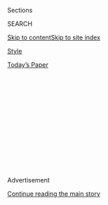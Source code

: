 <div id="app">

<div>

<div>

<div>

<div class="NYTAppHideMasthead css-1q2w90k e1suatyy0">

<div class="section css-ui9rw0 e1suatyy2">

<div class="css-eph4ug er09x8g0">

<div class="css-6n7j50">

</div>

<span class="css-1dv1kvn">Sections</span>

<div class="css-10488qs">

<span class="css-1dv1kvn">SEARCH</span>

</div>

[Skip to content](#site-content)[Skip to site index](#site-index)

</div>

<div id="masthead-section-label" class="css-1wr3we4 eaxe0e00">

[Style](https://www.nytimes.com/section/style)

</div>

<div class="css-10698na e1huz5gh0">

</div>

</div>

<div id="masthead-bar-one" class="section hasLinks css-15hmgas e1csuq9d3">

<div class="css-uqyvli e1csuq9d0">

</div>

<div class="css-1uqjmks e1csuq9d1">

</div>

<div class="css-9e9ivx">

[](https://myaccount.nytimes.com/auth/login?response_type=cookie&client_id=vi)

</div>

<div class="css-1bvtpon e1csuq9d2">

[Today’s Paper](https://www.nytimes.com/section/todayspaper)

</div>

</div>

</div>

</div>

<div data-aria-hidden="false">

<div id="site-content" role="main">

<div>

<div class="css-1aor85t" style="opacity:0.000000001;z-index:-1;visibility:hidden">

<div class="css-1hqnpie">

<div class="css-epjblv">

<span class="css-17xtcya">[Style](/section/style)</span><span class="css-x15j1o">|</span><span class="css-fwqvlz">Chance
Perdomo Plays a Pansexual Warlock on ‘Sabrina’</span>

</div>

<div class="css-k008qs">

<div class="css-1iwv8en">

<span class="css-18z7m18"></span>

<div>

</div>

</div>

<span class="css-1n6z4y">https://nyti.ms/306cxGO</span>

<div class="css-1705lsu">

<div class="css-4xjgmj">

<div class="css-4skfbu" role="toolbar" data-aria-label="Social Media Share buttons, Save button, and Comments Panel with current comment count" data-testid="share-tools">

  - 
  - 
  - 
  - 
    
    <div class="css-6n7j50">
    
    </div>

  - 

</div>

</div>

</div>

</div>

</div>

</div>

<div id="NYT_TOP_BANNER_REGION" class="css-13pd83m">

</div>

<div id="top-wrapper" class="css-1sy8kpn">

<div id="top-slug" class="css-l9onyx">

Advertisement

</div>

[Continue reading the main story](#after-top)

<div class="ad top-wrapper" style="text-align:center;height:100%;display:block;min-height:250px">

<div id="top" class="place-ad" data-position="top" data-size-key="top">

</div>

</div>

<div id="after-top">

</div>

</div>

<div>

<div id="sponsor-wrapper" class="css-1hyfx7x">

<div id="sponsor-slug" class="css-19vbshk">

Supported by

</div>

[Continue reading the main story](#after-sponsor)

<div id="sponsor" class="ad sponsor-wrapper" style="text-align:center;height:100%;display:block">

</div>

<div id="after-sponsor">

</div>

</div>

<div class="css-186x18t">

Up Next

</div>

<div class="css-1vkm6nb ehdk2mb0">

# Chance Perdomo Plays a Pansexual Warlock on ‘Sabrina’

</div>

The 23-year-old British actor is making his mark in the United States.

<div class="css-79elbk" data-testid="photoviewer-wrapper">

<div class="css-z3e15g" data-testid="photoviewer-wrapper-hidden">

</div>

<div class="css-1a48zt4 ehw59r15" data-testid="photoviewer-children">

![<span class="css-16f3y1r e13ogyst0" data-aria-hidden="true">Chance
Perdomo, who stars in “Chilling Adventures of Sabrina,” in
London.</span><span class="css-cnj6d5 e1z0qqy90" itemprop="copyrightHolder"><span class="css-1ly73wi e1tej78p0">Credit...</span><span><span>Gioncarlo
Valentine for The New York
Times</span></span></span>](https://static01.nyt.com/images/2020/01/12/fashion/10upnext-perdomo1/merlin_166521045_86087d9c-051f-43a4-8e52-3cc3feb037a7-articleLarge.jpg?quality=75&auto=webp&disable=upscale)

</div>

</div>

<div class="css-18e8msd">

<div class="css-vp77d3 epjyd6m0">

<div class="css-hus3qt ey68jwv0" data-aria-hidden="true">

[![Alex
Hawgood](https://static01.nyt.com/images/2019/02/20/multimedia/author-alex-hawgood/author-alex-hawgood-thumbLarge.png
"Alex Hawgood")](https://www.nytimes.com/by/alex-hawgood)

</div>

<div class="css-1baulvz">

By [<span class="css-1baulvz last-byline" itemprop="name">Alex
Hawgood</span>](https://www.nytimes.com/by/alex-hawgood)

</div>

</div>

  - Jan. 10, 2020

  - 
    
    <div class="css-4xjgmj">
    
    <div class="css-d8bdto" role="toolbar" data-aria-label="Social Media Share buttons, Save button, and Comments Panel with current comment count" data-testid="share-tools">
    
      - 
      - 
      - 
      - 
        
        <div class="css-6n7j50">
        
        </div>
    
      - 
    
    </div>
    
    </div>

</div>

</div>

<div class="section meteredContent css-1r7ky0e" name="articleBody" itemprop="articleBody">

<div class="css-1fanzo5 StoryBodyCompanionColumn">

<div class="css-53u6y8">

**Name:** Chance Perdomo

**Age:** 23

**Hometown:** Born in Los Angeles and raised in Southampton, England.

**Now lives:** When he is not shooting (he is currently filming in
Vancouver, British Columbia), he lives with his family in a “small and
quaint” home in Southampton.

**Claim to fame:** Mr. Perdomo is an actor who describes himself as “a
black child raised by a Latino mother in a white society with two
nationalities.” In Britain, he is best known for starring in “[Killed by
My Debt](https://www.youtube.com/watch?v=mIeVilRBAUw),” a TV film based
on the true story of a young courier who killed himself when two traffic
tickets grew into a soul-crushing debt.

In the United States, he is known for playing a pansexual warlock on
“[Chilling Adventures of
Sabrina](https://www.nytimes.com/2018/10/26/arts/television/the-chilling-adventures-of-sabrina-review-netflix.html),”
a Gen Z spin on the Sabrina the Teenage Witch universe.

</div>

</div>

<div class="css-1fanzo5 StoryBodyCompanionColumn">

<div class="css-53u6y8">

**Big break:** After graduating from [Peter Symonds
College](https://www.psc.ac.uk) in Winchester, where one of his majors
was theater, he landed a small part on an episode of “Hetty Feather,” a
[British children’s drama](https://www.byutv.org/hettyfeather) set in
the Victorian era. It was “one or two lines,” Mr. Perdomo said, but it
was enough “to take that leap of faith” and pursue acting full time.

</div>

</div>

<div class="css-a7yk8a e73j0it0">

<div class="css-1xdhyk6 erfvjey0">

<span class="css-1ly73wi e1tej78p0">Image</span>

<div class="css-zjzyr8">

<div data-testid="lazyimage-container" style="height:580px">

</div>

</div>

</div>

<span class="css-cnj6d5 e1z0qqy90" itemprop="copyrightHolder"><span class="css-1ly73wi e1tej78p0">Credit...</span><span>Gioncarlo
Valentine for The New York Times</span></span>

<div class="css-1xdhyk6 erfvjey0">

<span class="css-1ly73wi e1tej78p0">Image</span>

<div class="css-zjzyr8">

<div data-testid="lazyimage-container" style="height:580px">

</div>

</div>

</div>

<span class="css-cnj6d5 e1z0qqy90" itemprop="copyrightHolder"><span class="css-1ly73wi e1tej78p0">Credit...</span><span>Gioncarlo
Valentine for The New York Times</span></span>

</div>

<div class="css-1fanzo5 StoryBodyCompanionColumn">

<div class="css-53u6y8">

**Latest project:** Last year, he was nominated for a BAFTA award for
his role in “Killed by My Debt” (he lost out to Benedict Cumberbatch).
Variety [recently
named](https://variety.com/2019/film/news/variety-10-brits-to-watch-2020-1203440068/)
him one of the “10 Brits to watch for 2020.”

**Next thing:** The third season of “Sabrina” will be released on
Netflix this month. Beyond the show’s spooky cloaks and daggers, he
hopes new episodes will allow viewers to continue probing the sexually
fluid sorcerer he plays onscreen.

“I wasn’t too familiar with the intricacies of pansexuality,” he said.
“It’s just one aspect of someone’s identity, so I decided to play the
character the exact same way I would any other.”

**Being flashy:** Mr. Perdomo is a disciple of
[parkour](https://www.nytimes.com/2017/02/03/magazine/how-to-walk-on-hand-rails.html),
which comes in handy for the occasional back flip on set. “You’re
climbing around urban environments and basically trying to find the most
efficient, almost flashiest way to get from Point A to Point B
irrespective of any obstacles in the way,” he said. “I’ve been higher
than a human being probably should.”

</div>

</div>

</div>

<div>

</div>

<div>

</div>

<div>

</div>

<div>

<div id="bottom-wrapper" class="css-1ede5it">

<div id="bottom-slug" class="css-l9onyx">

Advertisement

</div>

[Continue reading the main story](#after-bottom)

<div id="bottom" class="ad bottom-wrapper" style="text-align:center;height:100%;display:block;min-height:90px">

</div>

<div id="after-bottom">

</div>

</div>

</div>

</div>

</div>

## Site Index

<div>

</div>

## Site Information Navigation

  - [© <span>2020</span> <span>The New York Times
    Company</span>](https://help.nytimes.com/hc/en-us/articles/115014792127-Copyright-notice)

<!-- end list -->

  - [NYTCo](https://www.nytco.com/)
  - [Contact
    Us](https://help.nytimes.com/hc/en-us/articles/115015385887-Contact-Us)
  - [Work with us](https://www.nytco.com/careers/)
  - [Advertise](https://nytmediakit.com/)
  - [T Brand Studio](http://www.tbrandstudio.com/)
  - [Your Ad
    Choices](https://www.nytimes.com/privacy/cookie-policy#how-do-i-manage-trackers)
  - [Privacy](https://www.nytimes.com/privacy)
  - [Terms of
    Service](https://help.nytimes.com/hc/en-us/articles/115014893428-Terms-of-service)
  - [Terms of
    Sale](https://help.nytimes.com/hc/en-us/articles/115014893968-Terms-of-sale)
  - [Site Map](https://spiderbites.nytimes.com)
  - [Help](https://help.nytimes.com/hc/en-us)
  - [Subscriptions](https://www.nytimes.com/subscription?campaignId=37WXW)

</div>

</div>

</div>

</div>
